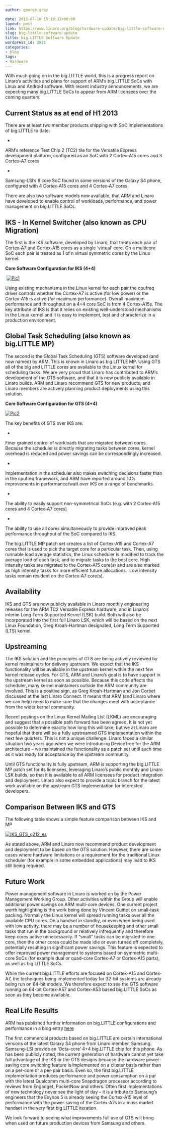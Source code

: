 ```yaml
---
author: george.grey

date: 2013-07-10 15:19:12+00:00
layout: post
link: https://www.linaro.org/blog/hardware-update/big-little-software-update/
slug: big-little-software-update
title: big.LITTLE Software Update
wordpress_id: 2821
categories:
- blog
tags:
- Hardware
---
```


With much going on in the big.LITTLE world, this is a progress report on Linaro’s activities and plans for support of ARM’s big.LITTLE SoCs with Linux and Android software. With recent industry announcements, we are expecting many big.LITTLE SoCs to appear from ARM licensees over the coming quarters.


## Current Status as at end of H1 2013




There are at least two member products shipping with SoC implementations of big.LITTLE to date:







  *


ARM’s reference Test Chip 2 (TC2) tile for the Versatile Express development platform, configured as an SoC with 2 Cortex-A15 cores and 3 Cortex-A7 cores





  *


Samsung-LSI’s 8 core SoC found in some versions of the Galaxy S4 phone, configured with 4 Cortex-A15 cores and 4 Cortex-A7 cores







There are also two software models now available, that ARM and Linaro have developed to enable control of workloads, performance, and power management on big.LITTLE SoCs.





## IKS - In Kernel Switcher (also known as CPU Migration)




The first is the IKS software, developed by Linaro, that treats each pair of Cortex-A7 and Cortex-A15 cores as a single ‘virtual’ core. On a multicore SoC each pair is treated as 1 of n virtual symmetric cores by the Linux kernel.




**Core Software Configuration for IKS (4+4)**




 [![Pic1](/assets/blog/Pic1.jpg)](/assets/blog/Pic1.jpg)




Using existing mechanisms in the Linux kernel for each pair the cpufreq driver controls whether the Cortex-A7 is active (for low power) or the Cortex-A15 is active (for maximum performance). Overall maximum performance and throughput on a 4+4 core SoC is from 4 Cortex-A15s. The key attribute of IKS is that it relies on existing well-understood mechanisms in the Linux kernel and it is easy to implement, test and characterize in a production environment.





## Global Task Scheduling (also known as big.LITTLE MP)




The second is the Global Task Scheduling (GTS) software developed (and now named) by ARM. This is known in Linaro as big.LITTLE MP. Using GTS all of the big and LITTLE cores are available to the Linux kernel for scheduling tasks. We are very proud that Linaro has contributed to ARM’s development of the GTS software, and that it is now publicly available in Linaro builds. ARM and Linaro recommend GTS for new products, and Linaro members are actively planning product deployments using this solution.




**Core Software Configuration for GTS (4+4)**




[![Pic2](/assets/blog/Pic2.jpg)](/assets/blog/Pic2.jpg)




The key benefits of GTS over IKS are:







  *


Finer grained control of workloads that are migrated between cores. Because the scheduler is directly migrating tasks between cores, kernel overhead is reduced and power savings can be correspondingly increased.





  *


Implementation in the scheduler also makes switching decisions faster than in the cpufreq framework, and ARM have reported around 10% improvements in performance/watt over IKS on a range of benchmarks.





  *


The ability to easily support non-symmetrical SoCs (e.g. with 2 Cortex-A15 cores and 4 Cortex-A7 cores)





  *


The ability to use all cores simultaneously to provide improved peak performance throughput of the SoC compared to IKS.







The big.LITTLE MP patch set creates a list of Cortex-A15 and Cortex-A7 cores that is used to pick the target core for a particular task. Then, using runnable load average statistics, the Linux scheduler is modified to track the average load of each task, and to migrate tasks to the best core. High intensity tasks are migrated to the Cortex-A15 core(s) and are also marked as high intensity tasks for more efficient future allocations.  Low intensity tasks remain resident on the Cortex-A7 core(s).





## Availability




IKS and GTS are now publicly available in Linaro monthly engineering releases for the ARM TC2 Versatile Express hardware, and in Linaro’s interim Long Term Supported Kernel (LSK) build. Both will also be incorporated into the first full Linaro LSK, which will be based on the next Linux Foundation, Greg Kroah-Hartman designated, Long Term Supported (LTS) kernel.





## Upstreaming




The IKS solution and the principles of GTS are being actively reviewed by kernel maintainers for delivery upstream. We expect that the IKS functionality will be available in the upstream kernel within the next few kernel release cycles. For GTS, ARM and Linaro’s goal is to have support in the upstream kernel as soon as possible. Because this code affects the scheduler, many kernel maintainers outside the ARM community are involved. This is a positive sign, as Greg Kroah-Hartman and Jon Corbet discussed at the last Linaro Connect. It means that ARM (and Linaro where we can help) need to make sure that the changes meet with acceptance from the wider kernel community.




Recent postings on the Linux Kernel Mailing List (LKML) are encouraging and suggest that a possible path forward has been agreed. It is not yet possible to determine exactly how long this will take, but we at Linaro are hopeful that there will be a fully upstreamed GTS implementation within the next few quarters. This is not a unique challenge. Linaro faced a similar situation two years ago when we were introducing DeviceTree for the ARM architecture – we maintained the functionality as a patch set until such time as it was ready for acceptance by the upstream community.




Until GTS functionality is fully upstream, ARM is supporting the big.LITTLE MP patch set for its licensees, leveraging Linaro’s public monthly and Linaro LSK builds, so that it is available to all ARM licensees for product integration and deployment. Linaro also expect to provide a topic branch for the latest work available on the upstream GTS implementation for interested developers.





## Comparison Between IKS and GTS




The following table shows a simple feature comparison between IKS and MP




[![IKS_GTS_q212_es](/assets/blog/IKS_GTS_q212_es.jpg)](/assets/blog/IKS_GTS_q212_es.jpg)




As stated above, ARM and Linaro now recommend product development and deployment to be based on the GTS solution. However, there are some cases where hardware limitations or a requirement for the traditional Linux scheduler (for example in some embedded applications) may lead to IKS still being required.





## Future Work




Power management software in Linaro is worked on by the Power Management Working Group. Other activities within the Group will enable additional power savings on ARM multi-core devices. One current project worth highlighting is the work being done by Vincent Guittot on small-task packing. Normally the Linux kernel will spread running tasks over all the available CPU cores. On a handset in standby, or even when being used with low activity, there may be a number of housekeeping and other small tasks that run in the background or relatively infrequently and therefore keep cores active unnecessarily. If “small” tasks can be migrated to one core, then the other cores could be made idle or even turned off completely, potentially resulting in significant power savings. This feature is expected to offer improved power management to systems based on symmetric multi-core SoCs (for example dual or quad-core Cortex-A7 or Cortex-A15 parts), as well as big.LITTLE SoCs.


While the current big.LITTLE efforts are focused on Cortex-A15 and Cortex-A7, the techniques being implemented today for 32-bit systems are already being run on 64-bit models. We therefore expect to see the GTS software running on 64-bit Cortex-A57 and Cortex-A53 based big.LITTLE SoCs as soon as they become available.


## Real Life Results




ARM has published further information on big.LITTLE configurations and performance in a blog entry [here](http://blogs.arm.com/soc-design/1009-ten-things-to-know-about-biglittle)




The first commercial products based on big.LITTLE are certain international versions of the latest Galaxy S4 phone from Linaro member, Samsung. Samsung-LSI provide an ‘Octa-core’ 4+4 big.LITTLE chip for this phone. As has been publicly noted, the current generation of hardware cannot yet take full advantage of the IKS or the GTS designs because the hardware power-saving core switching feature is implemented on a cluster basis rather than on a per-core or a per-pair basis. Even so, the first big.LITTLE implementation produces performance and power consumption on a par with the latest Qualcomm multi-core Snapdragon processor according to reviews from Engadget, PocketNow and others. Often first implementations of new technology never see the light of day – it is a tribute to Samsung’s engineers that the Exynos 5 is already seeing the Cortex-A15 level of performance with the power saving of the Cortex-A7s in a mass market handset in the very first big.LITTLE iteration.




We look forward to seeing what improvements full use of GTS will bring when used on future production devices from Samsung and others.
